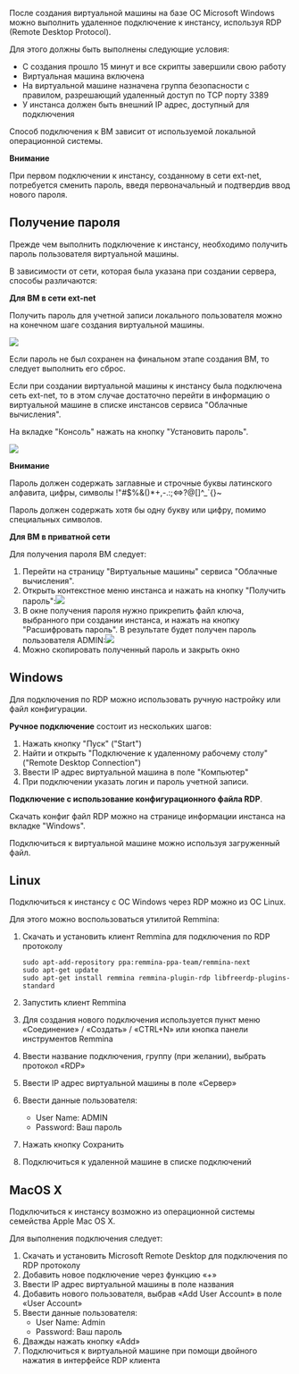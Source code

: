 После создания виртуальной машины на базе ОС Microsoft Windows можно выполнить удаленное подключение к инстансу, используя RDP (Remote Desktop Protocol).

Для этого должны быть выполнены следующие условия:

*   С создания прошло 15 минут и все скрипты завершили свою работу
*   Виртуальная машина включена
*   На виртуальной машине назначена группа безопасности с правилом, разрешающий удаленный доступ по TCP порту 3389
*   У инстанса должен быть внешний IP адрес, доступный для подключения

Способ подключения к ВМ зависит от используемой локальной операционной системы.

**Внимание**

При первом подключении к инстансу, созданному в сети ext-net, потребуется сменить пароль, введя первоначальный и подтвердив ввод нового пароля.

Получение пароля
----------------

Прежде чем выполнить подключение к инстансу, необходимо получить пароль пользователя виртуальной машины.

В зависимости от сети, которая была указана при создании сервера, способы различаются:

**Для ВМ в сети ext-net**

Получить пароль для учетной записи локального пользователя можно на конечном шаге создания виртуальной машины.

![](./assets/1597087026566-1597087026566.png)

Если пароль не был сохранен на финальном этапе создания ВМ, то следует выполнить его сброс.

Если при создании виртуальной машины к инстансу была подключена сеть ext-net, то в этом случае достаточно перейти в информацию о виртуальной машине в списке инстансов сервиса "Облачные вычисления".

На вкладке "Консоль" нажать на кнопку "Установить пароль".

![](./assets/1597065944993-1597065944993.png)

**Внимание**

Пароль должен содержать заглавные и строчные буквы латинского алфавита, цифры, символы !"#$%&()\*+,-.:;<=>?@[]^_\`{}~

Пароль должен содержать хотя бы одну букву или цифру, помимо специальных символов.

**Для ВМ в приватной сети**

Для получения пароля ВМ следует:

1.  Перейти на страницу "Виртуальные машины" сервиса "Облачные вычисления".
2.  Открыть контекстное меню инстанса и нажать на кнопку "Получить пароль":![](./assets/1597079314391-1597079314391.png)
3.  В окне получения пароля нужно прикрепить файл ключа, выбранного при создании инстанса, и нажать на кнопку "Расшифровать пароль". В результате будет получен пароль пользователя ADMIN:![](./assets/1597078714299-1597078714299.png)
4.  Можно скопировать полученный пароль и закрыть окно

Windows
-------

Для подключения по RDP можно использовать ручную настройку или файл конфигурации.

**Ручное подключение** состоит из нескольких шагов:

1.  Нажать кнопку "Пуск" ("Start")
2.  Найти и открыть "Подключение к удаленному рабочему столу" ("Remote Desktop Connection")
3.  Ввести IP адрес виртуальной машина в поле "Компьютер"
4.  При подключении указать логин и пароль учетной записи.

**Подключение с использование конфигурационного файла RDP**.

Скачать конфиг файл RDP можно на странице информации инстанса на вкладке "Windows".

Подключиться к виртуальной машине можно используя загруженный файл.

Linux
-----

Подключиться к инстансу с ОС Windows через RDP можно из ОС Linux.

Для этого можно воспользоваться утилитой Remmina:

1.  Скачать и установить клиент Remmina для подключения по RDP протоколу
    ```
    sudo apt-add-repository ppa:remmina-ppa-team/remmina-next
    sudo apt-get update
    sudo apt-get install remmina remmina-plugin-rdp libfreerdp-plugins-standard
    ```
    
2.  Запустить клиент Remmina
3.  Для создания нового подключения используется пункт меню «Соединение» / «Создать» / «CTRL+N» или кнопка панели инструментов Remmina
4.  Ввести название подключения, группу (при желании), выбрать протокол «RDP»
5.  Ввести IP адрес виртуальной машины в поле «Сервер»
6.  Ввести данные пользователя:
    *   User Name: ADMIN
    *   Password: Ваш пароль
7.  Нажать кнопку Сохранить
8.  Подключиться к удаленной машине в списке подключений

MacOS X
-------

Подключиться к инстансу возможно из операционной системы семейства Apple Mac OS X.

Для выполнения подключения следует:

1.  Скачать и установить Microsoft Remote Desktop для подключения по RDP протоколу
2.  Добавить новое подключение через функцию «+»
3.  Ввести IP адрес виртуальной машины в поле названия
4.  Добавить нового пользователя, выбрав «Add User Account» в поле «User Account»
5.  Ввести данные пользователя:
    *   User Name: Admin
    *   Password: Ваш пароль
6.  Дважды нажать кнопку «Add»
7.  Подключиться к виртуальной машине при помощи двойного нажатия в интерфейсе RDP клиента